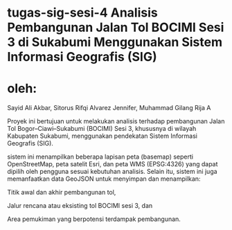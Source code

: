 ﻿# tugas-sig-sesi-4 Analisis Pembangunan Jalan Tol BOCIMI Sesi 3 di Sukabumi Menggunakan Sistem Informasi Geografis (SIG)
# oleh:
Sayid Ali Akbar,
Sitorus Rifqi Alvarez Jennifer,
Muhammad Gilang Rija A

Proyek ini bertujuan untuk melakukan analisis terhadap pembangunan Jalan Tol Bogor–Ciawi–Sukabumi (BOCIMI) Sesi 3, khususnya di wilayah Kabupaten Sukabumi, menggunakan pendekatan Sistem Informasi Geografis (SIG).

sistem ini menampilkan beberapa lapisan peta (basemap) seperti OpenStreetMap, peta satelit Esri, dan peta WMS (EPSG:4326) yang dapat dipilih oleh pengguna sesuai kebutuhan analisis.
Selain itu, sistem ini juga memanfaatkan data GeoJSON untuk menyimpan dan menampilkan:

Titik awal dan akhir pembangunan tol,

Jalur rencana atau eksisting tol BOCIMI sesi 3, dan

Area pemukiman yang berpotensi terdampak pembangunan.



